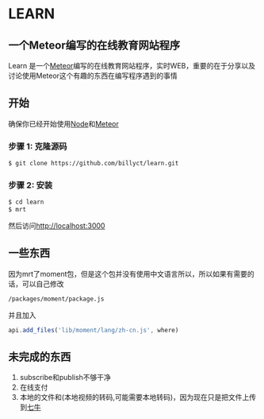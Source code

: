 # LEARN

## 一个Meteor编写的在线教育网站程序

Learn 是一个[Meteor](http://meteor.com)编写的在线教育网站程序，实时WEB，重要的在于分享以及讨论使用Meteor这个有趣的东西在编写程序遇到的事情


## 开始

确保你已经开始使用[Node](http://nodejs.org)和[Meteor](http://meteor.com)

### 步骤 1: 克隆源码

```bash
$ git clone https://github.com/billyct/learn.git
```

### 步骤 2: 安装

```bash
$ cd learn
$ mrt
```
然后访问[http://localhost:3000](http://localhost:3000)

## 一些东西
因为mrt了moment包，但是这个包并没有使用中文语言所以，所以如果有需要的话，可以自己修改
```bash
/packages/moment/package.js
```
并且加入
```javascript
api.add_files('lib/moment/lang/zh-cn.js', where)
```

## 未完成的东西
1. subscribe和publish不够干净
2. 在线支付
3. 本地的文件和(本地视频的转码,可能需要本地转码)，因为现在只是把文件上传到[七牛](http://qiniu.com)
